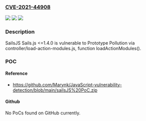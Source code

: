 ### [CVE-2021-44908](https://cve.mitre.org/cgi-bin/cvename.cgi?name=CVE-2021-44908)
![](https://img.shields.io/static/v1?label=Product&message=n%2Fa&color=blue)
![](https://img.shields.io/static/v1?label=Version&message=n%2Fa&color=blue)
![](https://img.shields.io/static/v1?label=Vulnerability&message=n%2Fa&color=brighgreen)

### Description

SailsJS Sails.js <=1.4.0 is vulnerable to Prototype Pollution via controller/load-action-modules.js, function loadActionModules().

### POC

#### Reference
- https://github.com/Marynk/JavaScript-vulnerability-detection/blob/main/sailsJS%20PoC.zip

#### Github
No PoCs found on GitHub currently.

